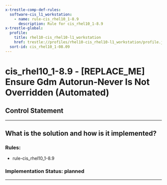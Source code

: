 ```yaml
---
x-trestle-comp-def-rules:
  software-cis_l1_workstation:
    - name: rule-cis_rhel10_1-8.9
      description: Rule for cis_rhel10_1-8.9
x-trestle-global:
  profile:
    title: rhel10-cis_rhel10-l1_workstation
    href: trestle://profiles/rhel10-cis_rhel10-l1_workstation/profile.json
  sort-id: cis_rhel10_1-08.09
---
```


# cis_rhel10_1-8.9 - \[REPLACE_ME\] Ensure Gdm Autorun-Never Is Not Overridden (Automated)

## Control Statement

______________________________________________________________________

## What is the solution and how is it implemented?

<!-- For implementation status enter one of: implemented, partial, planned, alternative, not-applicable -->

<!-- Note that the list of rules under ### Rules: is read-only and changes will not be captured after assembly to JSON -->

<!-- Add control implementation description here for control: cis_rhel10_1-8.9 -->

### Rules:

  - rule-cis_rhel10_1-8.9

### Implementation Status: planned

______________________________________________________________________
